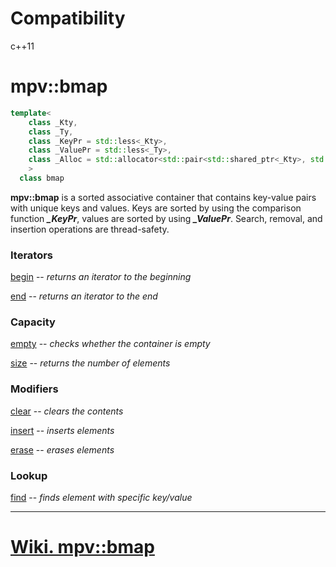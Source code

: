 # Compatibility
c++11

# mpv::bmap
```c++
template<
    class _Kty, 
    class _Ty,
    class _KeyPr = std::less<_Kty>,
    class _ValuePr = std::less<_Ty>,
    class _Alloc = std::allocator<std::pair<std::shared_ptr<_Kty>, std::shared_ptr<_Ty>> >
    >
  class bmap 
```

**mpv::bmap** is a sorted associative container that contains key-value pairs with unique keys and values. Keys are sorted by using the comparison function _**_KeyPr**_, values are sorted by using _**_ValuePr**_.
Search, removal, and insertion operations are thread-safety.

### Iterators
[begin](https://github.com/paulusmas/bmap/wiki/mpv::map::begin#mpvmapbegin) -- _returns an iterator to the beginning_

[end](https://github.com/paulusmas/bmap/wiki/mpv::end) -- _returns an iterator to the end_

### Capacity
[empty](https://github.com/paulusmas/bmap/wiki/mpv::bmap::empty) -- _checks whether the container is empty_

[size](https://github.com/paulusmas/bmap/wiki/mpv::bmap::size) -- _returns the number of elements_

### Modifiers
[clear](https://github.com/paulusmas/bmap/wiki/mpv::bmap::clear) -- _clears the contents_

[insert](https://github.com/paulusmas/bmap/wiki/mpv::bmap::insert) -- _inserts elements_

[erase](https://github.com/paulusmas/bmap/wiki/mpv::bmap::erase) -- _erases elements_

### Lookup
[find](https://github.com/paulusmas/bmap/wiki/mpv::bmap::find) -- _finds element with specific key/value_

***
# [Wiki. mpv::bmap](https://github.com/paulusmas/bmap/wiki)
